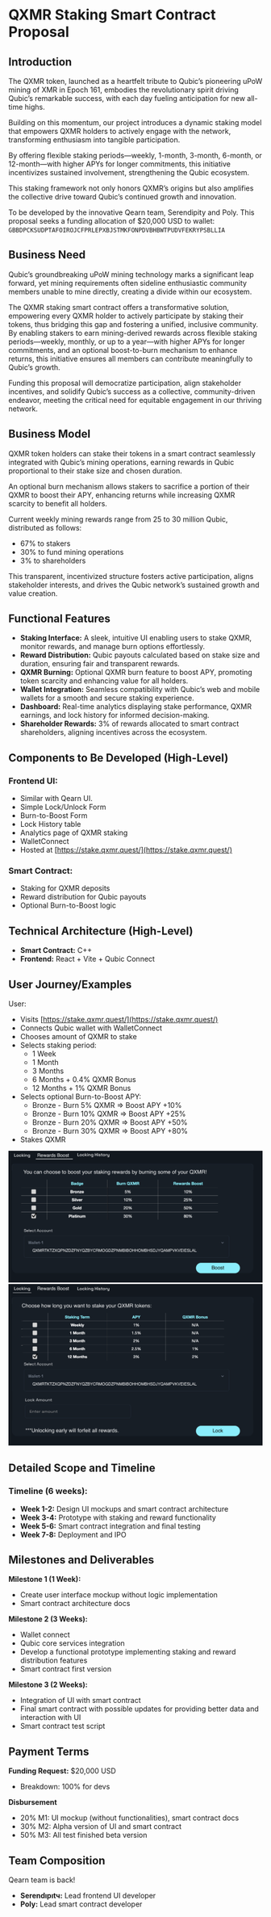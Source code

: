 # QXMR Staking Smart Contract Proposal

## Introduction

The QXMR token, launched as a heartfelt tribute to Qubic’s pioneering uPoW mining of XMR in Epoch 161, embodies the revolutionary spirit driving Qubic’s remarkable success, with each day fueling anticipation for new all-time highs.

Building on this momentum, our project introduces a dynamic staking model that empowers QXMR holders to actively engage with the network, transforming enthusiasm into tangible participation.

By offering flexible staking periods—weekly, 1-month, 3-month, 6-month, or 12-month—with higher APYs for longer commitments, this initiative incentivizes sustained involvement, strengthening the Qubic ecosystem.

This staking framework not only honors QXMR’s origins but also amplifies the collective drive toward Qubic’s continued growth and innovation.

To be developed by the innovative Qearn team, Serendipity and Poly. This proposal seeks a funding allocation of $20,000 USD to wallet: `GBBDPCKSUDPTAFOIROJCFPRLEPXBJSTMKFONPDVBHBWTPUDVFEKRYPSBLLIA`

## Business Need

Qubic’s groundbreaking uPoW mining technology marks a significant leap forward, yet mining requirements often sideline enthusiastic community members unable to mine directly, creating a divide within our ecosystem.

The QXMR staking smart contract offers a transformative solution, empowering every QXMR holder to actively participate by staking their tokens, thus bridging this gap and fostering a unified, inclusive community. By enabling stakers to earn mining-derived rewards across flexible staking periods—weekly, monthly, or up to a year—with higher APYs for longer commitments, and an optional boost-to-burn mechanism to enhance returns, this initiative ensures all members can contribute meaningfully to Qubic’s growth.

Funding this proposal will democratize participation, align stakeholder incentives, and solidify Qubic’s success as a collective, community-driven endeavor, meeting the critical need for equitable engagement in our thriving network.

## Business Model

QXMR token holders can stake their tokens in a smart contract seamlessly integrated with Qubic’s mining operations, earning rewards in Qubic proportional to their stake size and chosen duration.

An optional burn mechanism allows stakers to sacrifice a portion of their QXMR to boost their APY, enhancing returns while increasing QXMR scarcity to benefit all holders.

Current weekly mining rewards range from 25 to 30 million Qubic, distributed as follows:
- 67% to stakers
- 30% to fund mining operations
- 3% to shareholders

This transparent, incentivized structure fosters active participation, aligns stakeholder interests, and drives the Qubic network’s sustained growth and value creation.

## Functional Features
- **Staking Interface:** A sleek, intuitive UI enabling users to stake QXMR, monitor rewards, and manage burn options effortlessly.
- **Reward Distribution:** Qubic payouts calculated based on stake size and duration, ensuring fair and transparent rewards.
- **QXMR Burning:** Optional QXMR burn feature to boost APY, promoting token scarcity and enhancing value for all holders.
- **Wallet Integration:** Seamless compatibility with Qubic’s web and mobile wallets for a smooth and secure staking experience.
- **Dashboard:** Real-time analytics displaying stake performance, QXMR earnings, and lock history for informed decision-making.
- **Shareholder Rewards:** 3% of rewards allocated to smart contract shareholders, aligning incentives across the ecosystem.

## Components to Be Developed (High-Level)

### Frontend UI:
- Similar with Qearn UI.
- Simple Lock/Unlock Form
- Burn-to-Boost Form
- Lock History table
- Analytics page of QXMR staking
- WalletConnect
- Hosted at [https://stake.qxmr.quest/](https://stake.qxmr.quest/)

### Smart Contract:
- Staking for QXMR deposits
- Reward distribution for Qubic payouts
- Optional Burn-to-Boost logic

## Technical Architecture (High-Level)
- **Smart Contract:** C++
- **Frontend:** React + Vite + Qubic Connect

## User Journey/Examples

User:
- Visits [https://stake.qxmr.quest/](https://stake.qxmr.quest/)
- Connects Qubic wallet with WalletConnect
- Chooses amount of QXMR to stake
- Selects staking period:
  - 1 Week
  - 1 Month
  - 3 Months
  - 6 Months + 0.4% QXMR Bonus
  - 12 Months + 1% QXMR Bonus
- Selects optional Burn-to-Boost APY:
  - Bronze - Burn 5% QXMR ⇒ Boost APY +10%
  - Bronze - Burn 10% QXMR ⇒ Boost APY +25%
  - Bronze - Burn 20% QXMR ⇒ Boost APY +50%
  - Bronze - Burn 30% QXMR ⇒ Boost APY +80%
- Stakes QXMR

![QXMR Rewards Boost](rewards%20boost.png)
![QXMR Staking Options](staking%20qxmr.png)

## Detailed Scope and Timeline

### Timeline (6 weeks):
- **Week 1-2:** Design UI mockups and smart contract architecture
- **Week 3-4:** Prototype with staking and reward functionality
- **Week 5-6:** Smart contract integration and final testing
- **Week 7-8:** Deployment and IPO

## Milestones and Deliverables

**Milestone 1 (1 Week):**
- Create user interface mockup without logic implementation
- Smart contract architecture docs

**Milestone 2 (3 Weeks):**
- Wallet connect
- Qubic core services integration
- Develop a functional prototype implementing staking and reward distribution features
- Smart contract first version

**Milestone 3 (2 Weeks):**
- Integration of UI with smart contract
- Final smart contract with possible updates for providing better data and interaction with UI
- Smart contract test script

## Payment Terms

**Funding Request:** $20,000 USD
- Breakdown: 100% for devs

**Disbursement**
- 20% M1: UI mockup (without functionalities), smart contract docs
- 30% M2: Alpha version of UI and smart contract
- 50% M3: All test finished beta version

## Team Composition

Qearn team is back!
- **Serendıpıtч:** Lead frontend UI developer
- **Poly:** Lead smart contract developer

